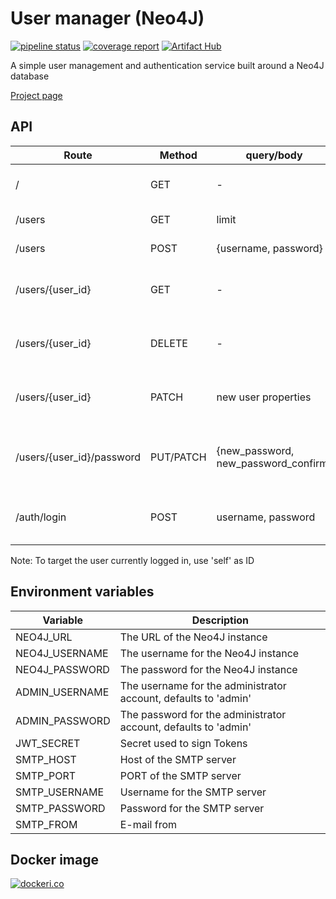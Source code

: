 # User manager (Neo4J)

[![pipeline status](https://gitlab.com/moreillon_k8s/user_manager/badges/master/pipeline.svg)](https://gitlab.com/moreillon_k8s/user_manager/)
[![coverage report](https://gitlab.com/moreillon_k8s/user_manager/badges/master/coverage.svg)](https://gitlab.com/moreillon_k8s/user_manager/)
[![Artifact Hub](https://img.shields.io/endpoint?url=https://artifacthub.io/badge/repository/user-manager-neo4j)](https://artifacthub.io/packages/search?repo=user-manager-neo4j)



A simple user management and authentication service built around a Neo4J database

[Project page](https://cms.maximemoreillon.com/articles/585)

## API
| Route | Method | query/body | Description |
| --- | --- | --- | --- |
| / | GET | - | Show application configuration |
| /users | GET | limit | Get the list of users |
| /users | POST | {username, password} | Creates a user |
| /users/{user_id} | GET | - | Get the user with the given user ID. |
| /users/{user_id} | DELETE | - | Delete user with the given user ID. |
| /users/{user_id} | PATCH | new user properties | Update user with the given user ID. |
| /users/{user_id}/password | PUT/PATCH | {new_password, new_password_confirm} | Update the password of user with the given user ID. |
| /auth/login | POST | username, password | Login, i.e. exchange credentials for a JWT |

Note: To target the user currently logged in, use 'self' as ID

## Environment variables
| Variable  | Description |
| --- | --- |
| NEO4J_URL | The URL of the Neo4J instance |
| NEO4J_USERNAME | The username for the Neo4J instance |
| NEO4J_PASSWORD | The password for the Neo4J instance |
| ADMIN_USERNAME | The username for the administrator account, defaults to 'admin' |
| ADMIN_PASSWORD | The password for the administrator account, defaults to 'admin' |
| JWT_SECRET | Secret used to sign Tokens |
| SMTP_HOST | Host of the SMTP server |
| SMTP_PORT | PORT of the SMTP server |
| SMTP_USERNAME | Username for the  SMTP server |
| SMTP_PASSWORD | Password for the SMTP server |
| SMTP_FROM | E-mail from |

## Docker image

[![dockeri.co](https://dockeri.co/image/moreillon/user-manager)](https://hub.docker.com/r/moreillon/user-manager)
